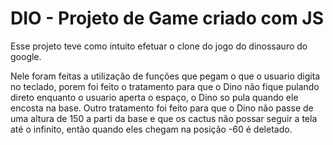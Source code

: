 # DIO - Projeto de Game criado com JS

Esse projeto teve como intuito efetuar o clone do jogo do dinossauro do google.

Nele foram feitas a utilização de funções que pegam o que o usuario digita no teclado, porem foi feito o tratamento para que o Dino não fique pulando direto enquanto o usuario aperta o espaço, o Dino so pula quando ele encosta na base. Outro tratamento foi feito para que o Dino não passe de uma altura de 150 a parti da base e que os cactus não possar seguir a tela até o infinito, então quando eles chegam na posição -60 é deletado.
